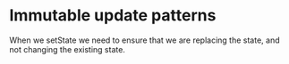 # Immutable update patterns

When we setState we need to ensure that we are replacing the state, and not changing the existing state.